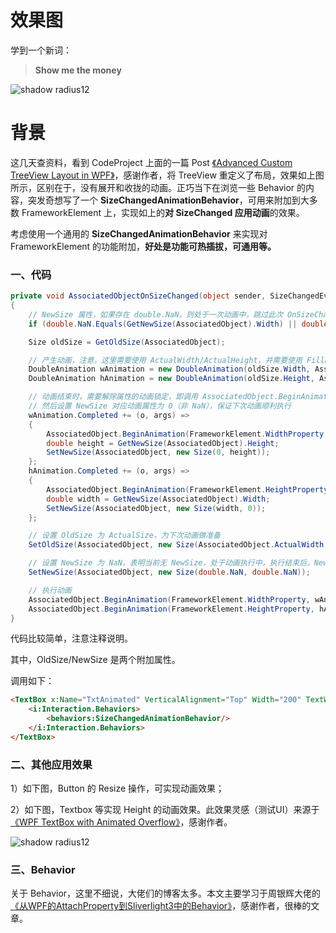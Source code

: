 # 效果图

学到一个新词：

> **Show me the money**

 ![shadow radius12](https://cdn.jsdelivr.net/gh/liwuqingxin/nlnet-blogs@main/src/2020/imgs/0002.gif)

# 背景

这几天查资料，看到 CodeProject 上面的一篇 Post [《Advanced Custom TreeView Layout in WPF》](https://www.codeproject.com/Articles/17379/Advanced-Custom-TreeView-Layout-in-WPF)，感谢作者，将 TreeView 重定义了布局，效果如上图所示，区别在于，没有展开和收拢的动画。正巧当下在浏览一些 Behavior 的内容，突发奇想写了一个 **SizeChangedAnimationBehavior**，可用来附加到大多数 FrameworkElement 上，实现如上的**对 SizeChanged 应用动画**的效果。

考虑使用一个通用的 **SizeChangedAnimationBehavior** 来实现对 FrameworkElement 的功能附加，**好处是功能可热插拔，可通用等。**

### 一、代码

```cs
private void AssociatedObjectOnSizeChanged(object sender, SizeChangedEventArgs sizeChangedEventArgs)
{
	// NewSize 属性，如果存在 double.NaN，则处于一次动画中，跳过此次 OnSizeChanged 处理
	if (double.NaN.Equals(GetNewSize(AssociatedObject).Width) || double.NaN.Equals(GetNewSize(AssociatedObject).Height)) return;

	Size oldSize = GetOldSize(AssociatedObject);

	// 产生动画，注意，这里需要使用 ActualWidth/ActualHeight，并需要使用 FillBehavior.HoldEnd。这里的 Duration 可以扩展为一个附加属性，提高灵活性
	DoubleAnimation wAnimation = new DoubleAnimation(oldSize.Width, AssociatedObject.ActualWidth, new Duration(TimeSpan.FromMilliseconds(150)), FillBehavior.HoldEnd);
	DoubleAnimation hAnimation = new DoubleAnimation(oldSize.Height, AssociatedObject.ActualHeight, new Duration(TimeSpan.FromMilliseconds(150)), FillBehavior.HoldEnd);

	// 动画结束时，需要解除属性的动画锁定，即调用 AssociatedObject.BeginAnimation(FrameworkElement.WidthProperty, null);
	// 然后设置 NewSize 对应动画属性为 0（非 NaN），保证下次动画顺利执行
	wAnimation.Completed += (o, args) =>
	{
		AssociatedObject.BeginAnimation(FrameworkElement.WidthProperty, null);
		double height = GetNewSize(AssociatedObject).Height;
		SetNewSize(AssociatedObject, new Size(0, height));
	};
	hAnimation.Completed += (o, args) =>
	{
		AssociatedObject.BeginAnimation(FrameworkElement.HeightProperty, null);
		double width = GetNewSize(AssociatedObject).Width;
		SetNewSize(AssociatedObject, new Size(width, 0));
	};

	// 设置 OldSize 为 ActualSize，为下次动画做准备
	SetOldSize(AssociatedObject, new Size(AssociatedObject.ActualWidth, AssociatedObject.ActualHeight));

	// 设置 NewSize 为 NaN，表明当前无 NewSize，处于动画执行中，执行结束后，NewSize 将恢复为 0
	SetNewSize(AssociatedObject, new Size(double.NaN, double.NaN));

	// 执行动画
	AssociatedObject.BeginAnimation(FrameworkElement.WidthProperty, wAnimation);
	AssociatedObject.BeginAnimation(FrameworkElement.HeightProperty, hAnimation);
}
```

代码比较简单，注意注释说明。

其中，OldSize/NewSize 是两个附加属性。

调用如下：

```html
<TextBox x:Name="TxtAnimated" VerticalAlignment="Top" Width="200" TextWrapping="Wrap" Margin="213,12,0,-27" HorizontalAlignment="Left" Grid.Row="2">
	<i:Interaction.Behaviors>
		<behaviors:SizeChangedAnimationBehavior/>
	</i:Interaction.Behaviors>
</TextBox>
```

### 二、其他应用效果

1）如下图，Button 的 Resize 操作，可实现动画效果；

2）如下图，Textbox 等实现 Height 的动画效果。此效果灵感（测试UI）来源于 [《WPF TextBox with Animated Overflow》](https://www.codeproject.com/tips/1111076/wpf-textbox-with-animated-overflow)，感谢作者。

![shadow radius12](https://cdn.jsdelivr.net/gh/liwuqingxin/nlnet-blogs@main/src/2020/imgs/0003.gif)

### 三、Behavior

关于 Behavior，这里不细说，大佬们的博客太多。本文主要学习于周银辉大佬的 [《从WPF的AttachProperty到Sliverlight3中的Behavior》](http://www.cnblogs.com/zhouyinhui/archive/2010/02/25/1673342.html)，感谢作者，很棒的文章。